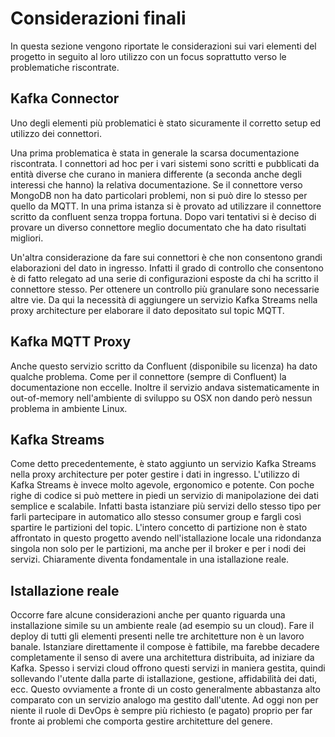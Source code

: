 # Considerazioni finali
In questa sezione vengono riportate le considerazioni sui vari elementi del progetto in seguito al loro utilizzo con un focus soprattutto verso le problematiche riscontrate.

## Kafka Connector
Uno degli elementi più problematici è stato sicuramente il corretto setup ed utilizzo dei connettori. 

Una prima problematica è stata in generale la scarsa documentazione riscontrata. I connettori ad hoc per i vari sistemi sono scritti e pubblicati da entità diverse che curano in maniera differente (a seconda anche degli interessi che hanno) la relativa documentazione. Se il connettore verso MongoDB non ha dato particolari problemi, non si può dire lo stesso per quello da MQTT. In una prima istanza si è provato ad utilizzare il connettore scritto da confluent senza troppa fortuna. Dopo vari tentativi si è deciso di provare un diverso connettore meglio documentato che ha dato risultati migliori.

Un'altra considerazione da fare sui connettori è che non consentono grandi elaborazioni del dato in ingresso. Infatti il grado di controllo che consentono è di fatto relegato ad una serie di configurazioni esposte da chi ha scritto il connettore stesso. Per ottenere un controllo più granulare sono necessarie altre vie. Da qui la necessità di aggiungere un servizio Kafka Streams nella proxy architecture per elaborare il dato depositato sul topic MQTT.

## Kafka MQTT Proxy
Anche questo servizio scritto da Confluent (disponibile su licenza) ha dato qualche problema. Come per il connettore (sempre di Confluent) la documentazione non eccelle. Inoltre il servizio andava sistematicamente in out-of-memory nell'ambiente di sviluppo su OSX non dando però nessun problema in ambiente Linux.

## Kafka Streams
Come detto precedentemente, è stato aggiunto un servizio Kafka Streams nella proxy architecture per poter gestire i dati in ingresso. L'utilizzo di Kafka Streams è invece molto agevole, ergonomico e potente. Con poche righe di codice si può mettere in piedi un servizio di manipolazione dei dati semplice e scalabile. Infatti basta istanziare più servizi dello stesso tipo per farli partecipare in automatico allo stesso consumer group e fargli così spartire le partizioni del topic. L'intero concetto di partizione non è stato affrontato in questo progetto avendo nell'istallazione locale una ridondanza singola non solo per le partizioni, ma anche per il broker e per i nodi dei servizi. Chiaramente diventa fondamentale in una istallazione reale.

## Istallazione reale 
Occorre fare alcune considerazioni anche per quanto riguarda una installazione simile su un ambiente reale (ad esempio su un cloud). Fare il deploy di tutti gli elementi presenti nelle tre architetture non è un lavoro banale. Istanziare direttamente il compose è fattibile, ma farebbe decadere completamente il senso di avere una architettura distribuita, ad iniziare da Kafka. Spesso i servizi cloud offrono questi servizi in maniera gestita, quindi sollevando l'utente dalla parte di istallazione, gestione, affidabilità dei dati, ecc. Questo ovviamente a fronte di un costo generalmente abbastanza alto comparato con un servizio analogo ma gestito dall'utente. Ad oggi non per niente il ruole di DevOps è sempre più richiesto (e pagato) proprio per far fronte ai problemi che comporta gestire architetture del genere.